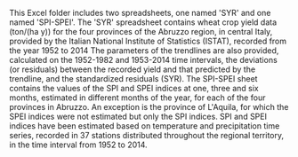 This Excel folder includes two spreadsheets, one named 'SYR' and one named 'SPI-SPEI'.
The 'SYR' spreadsheet contains wheat crop yield data (ton/(ha y)) for the four provinces of the Abruzzo region, in central Italy, provided by the Italian National Institute of Statistics (ISTAT), recorded from the year 1952 to 2014 The parameters of the trendlines are also provided, calculated on the 1952-1982 and 1953-2014 time intervals, the deviations (or residuals) between the recorded yield and that predicted by the trendline, and the standardized residuals (SYR).
The SPI-SPEI sheet contains the values ​​of the SPI and SPEI indices at one, three and six months, estimated in different months of the year, for each of the four provinces in Abruzzo. An exception is the province of L'Aquila, for which the SPEI indices were not estimated but only the SPI indices. SPI and SPEI indices have been estimated based on temperature and precipitation time series, recorded in 37 stations distributed throughout the regional territory, in the time interval from 1952 to 2014.
